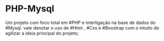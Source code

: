 # PHP-Mysql
Um projeto com foco total em #PHP e interligação na base de dados do #Mysql. 
vale denotar o uso de #Html , #Css e #Boostrap com o intuito de agilizar a ideia principal do projeto;
